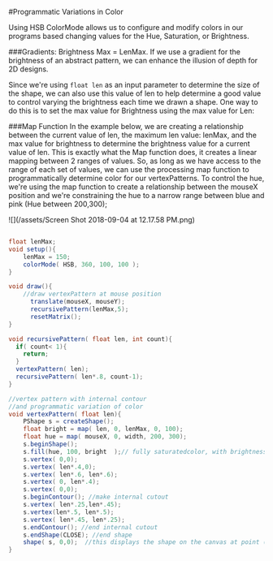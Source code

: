 #Programmatic Variations in Color

Using HSB ColorMode allows us to configure and modify colors in our programs based changing values for the Hue, Saturation, or Brightness.

###Gradients:  Brightness Max = LenMax.
If we use a gradient for the brightness of an abstract pattern, we can enhance the illusion of depth for 2D designs.  

Since we're using `float len` as an input parameter to determine the size of the shape, we can also use this value of len to help determine a good value to control varying the brightness each time we drawn a shape.  One way to do this is to set the max value for Brightness using the max value for Len:

###Map Function
In the example below, we are creating a relationship between the current value of len, the maximum len value: lenMax, and the max value for brightness to determine the brightness value for a current value of len.  This is exactly what the Map function does, it creates a linear mapping between 2 ranges of values.  So, as long as we have access to the range of each set of values, we can use the processing map function to programmatically determine color for our vertexPatterns.  To control the hue, we're using the map function to create a relationship between the mouseX position and we're constraining the hue to a narrow range between blue and pink (Hue between 200,300);


![](/assets/Screen Shot 2018-09-04 at 12.17.58 PM.png)

```java

float lenMax;
void setup(){
    lenMax = 150;
    colorMode( HSB, 360, 100, 100 );  
}

void draw(){
    //draw vertexPattern at mouse position
      translate(mouseX, mouseY);
      recursivePattern(lenMax,5);
      resetMatrix();
}

void recursivePattern( float len, int count){
  if( count< 1){
    return;
  }
  vertexPattern( len);
  recursivePattern( len*.8, count-1);
}

//vertex pattern with internal contour
//and programmatic variation of color
void vertexPattern( float len){
    PShape s = createShape();
    float bright = map( len, 0, lenMax, 0, 100);
    float hue = map( mouseX, 0, width, 200, 300);
    s.beginShape();
    s.fill(hue, 100, bright  );// fully saturatedcolor, with brightness dependent on the len input parameter.
    s.vertex( 0,0);
    s.vertex( len*.4,0);
    s.vertex( len*.6, len*.6);
    s.vertex( 0, len*.4);
    s.vertex( 0,0);
    s.beginContour(); //make internal cutout 
    s.vertex( len*.25,len*.45);
    s.vertex(len*.5, len*.5);
    s.vertex( len*.45, len*.25);
    s.endContour(); //end internal cutout
    s.endShape(CLOSE); //end shape
    shape( s, 0,0);  //this displays the shape on the canvas at point (0,0)
}

```







